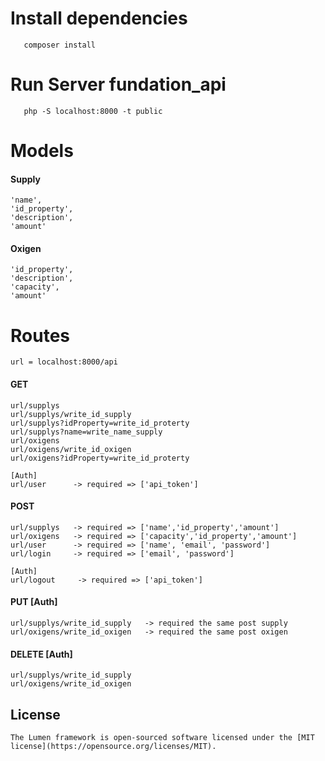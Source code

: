 # Install dependencies
`   composer install`

# Run Server fundation_api
`   php -S localhost:8000 -t public`

# Models
#### Supply
    'name',
    'id_property',
    'description',
    'amount'

#### Oxigen
    'id_property',
    'description',
    'capacity',
    'amount'


# Routes
    url = localhost:8000/api

#### GET
    url/supplys
    url/supplys/write_id_supply
    url/supplys?idProperty=write_id_proterty
    url/supplys?name=write_name_supply
    url/oxigens
    url/oxigens/write_id_oxigen
    url/oxigens?idProperty=write_id_proterty

    [Auth]
    url/user      -> required => ['api_token']

#### POST
    url/supplys   -> required => ['name','id_property','amount']
    url/oxigens   -> required => ['capacity','id_property','amount']
    url/user      -> required => ['name', 'email', 'password']
    url/login     -> required => ['email', 'password']

    [Auth]
    url/logout     -> required => ['api_token']

#### PUT [Auth]
    url/supplys/write_id_supply   -> required the same post supply
    url/oxigens/write_id_oxigen   -> required the same post oxigen

#### DELETE [Auth]
    url/supplys/write_id_supply 
    url/oxigens/write_id_oxigen 


## License

    The Lumen framework is open-sourced software licensed under the [MIT license](https://opensource.org/licenses/MIT).
